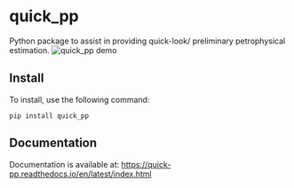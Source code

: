 # quick_pp

Python package to assist in providing quick-look/ preliminary petrophysical estimation.
![quick_pp demo](docs/static/quick_pp_demo.gif)

## Install
To install, use the following command:  
  
  `pip install quick_pp`

## Documentation
Documentation is available at:
<https://quick-pp.readthedocs.io/en/latest/index.html>
